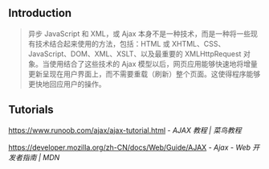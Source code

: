 ## Introduction

> 异步 JavaScript 和 XML，或 Ajax 本身不是一种技术，而是一种将一些现有技术结合起来使用的方法，包括：HTML 或 XHTML、CSS、JavaScript、DOM、XML、XSLT、以及最重要的 XMLHttpRequest 对象。当使用结合了这些技术的 Ajax 模型以后，网页应用能够快速地将增量更新呈现在用户界面上，而不需要重载（刷新）整个页面。这使得程序能够更快地回应用户的操作。

## Tutorials

https://www.runoob.com/ajax/ajax-tutorial.html - *AJAX 教程 | 菜鸟教程*

https://developer.mozilla.org/zh-CN/docs/Web/Guide/AJAX - *Ajax - Web 开发者指南 | MDN*